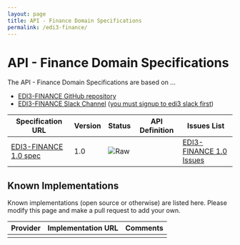 ```yaml
---
layout: page
title: API - Finance Domain Specifications
permalink: /edi3-finance/
---
```


# API - Finance Domain Specifications

The API - Finance Domain Specifications are based on ...

* [EDI3-FINANCE GitHub repository](https://github.com/edi3/edi3-finance)
* [EDI3-FINANCE Slack Channel](https://edi3.slack.com/messages/spec-edi3-finance/) ([you must signup to edi3 slack first](https://chat.edi3.org/))

| Specification URL | Version | Status | API Definition | Issues List |
| ----------------- | ------  | ------ | -------------- | ----------- |
| [EDI3-FINANCE 1.0 spec](http://edi3.org/specs/edi3-finance/1.0/) | 1.0 | ![Raw](http://rfc.unprotocols.org/spec:2/COSS/raw.svg) |  |  [EDI3-FINANCE 1.0 Issues](https://github.com/edi3/edi3-finance/issues)  |

## Known Implementations

Known implementations (open source or otherwise) are listed here.  Please modify this page and make a pull request to add your own.

|Provider|Implementation URL|Comments|
|--------|------------------|--------|
|  |  |  |

